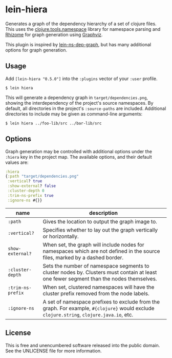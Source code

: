lein-hiera
==========

Generates a graph of the dependency hierarchy of a set of clojure files. This
uses the [clojure.tools.namespace](https://github.com/clojure/tools.namespace)
library for namespace parsing and [Rhizome](https://github.com/ztellman/rhizome)
for graph generation using [Graphviz](http://www.graphviz.org/).

This plugin is inspired by
[lein-ns-dep-graph](https://github.com/hilverd/lein-ns-dep-graph), but has many
additional options for graph generation.

## Usage

Add `[lein-hiera "0.5.0"]` into the `:plugins` vector of your
`:user` profile.

    $ lein hiera

This will generate a dependency graph in `target/dependencies.png`, showing the
interdependency of the project's source namespaces. By default, all directories
in the project's `:source-paths` are included. Additional directories to include
may be given as command-line arguments:

    $ lein hiera ../foo-lib/src ../bar-lib/src

## Options

Graph generation may be controlled with additional options under the `:hiera`
key in the project map. The available options, and their default values are:

```clojure
:hiera
{:path "target/dependencies.png"
 :vertical? true
 :show-external? false
 :cluster-depth 0
 :trim-ns-prefix true
 :ignore-ns #{}}
```

| name | description |
|------|-------------|
| `:path` | Gives the location to output the graph image to. |
| `:vertical?` | Specifies whether to lay out the graph vertically or horizontally. |
| `show-external?` | When set, the graph will include nodes for namespaces which are not defined in the source files, marked by a dashed border. |
| `:cluster-depth` | Sets the number of namespace segments to cluster nodes by. Clusters must contain at least one fewer segment than the nodes themselves. |
| `:trim-ns-prefix` | When set, clustered namespaces will have the cluster prefix removed from the node labels. |
| `:ignore-ns` | A set of namespace prefixes to exclude from the graph. For example, `#{clojure}` would exclude `clojure.string`, `clojure.java.io`, etc. |

## License

This is free and unencumbered software released into the public domain.
See the UNLICENSE file for more information.
